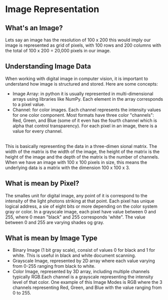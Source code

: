 # Image Representation

## What's an Image?
Lets say an image has the resolution of 100 x 200 this would imply our image is represented as grid of pixels, with 100 rows and 200 columns with the total of 100 x 200 = 20,000 pixels in our image.

## Understanding Image Data
When working with digital image in computer vision, it is important to understand how image is structured and  stored. Here are some concepts:
- Image Array: in python it is usually represented in multi-dimensional arrays using libraries like NumPy. Each element in the array corresponds to a pixel value.
- Channel: for color images. Each channel represents the intensity values for one color component. Most formats have three color "channels": Red, Green, and Blue (some of it even has the fourth channel which is alpha that control transparency). For each pixel in an image, there is a value for every channel.
<br>
This is basically representing the data in a three-dimen sional matrix. The width of the matrix is the width of the image, the height of the matrix is the height of the image and the depth of the matrix is the number of channels. When we have an image with 100 x 100 pixels in size, this means the underlying data is a matrix with the dimension 100 x 100 x 3.

## What is mean by Pixel?
The smalles unit for digital image, any point of it is correspond to the intensity of the light photons striking at that point. Each pixel has unique logical address, a sie of eight bits or more depending on the color system gray or color. In a grayscale image, each pixel have value between 0 and 255, where 0 mean "black" and 255 corresponds 'white". The value between 0 and 255 are varying shades og gray.

## What is mean by Image Type
- Binary Image (1 bit gray scale), consist of values 0 for black and 1 for white. This is useful in black and white document scanning.
- Grayscale Image, represented by 2D array where each value varying from 0-255 ranging from black to white.
- Color Image, represented by 3D array, including multiple channels typically RGB.Each channel is a grayscale representing the intensity level of that color. One example of this Image Modes is RGB where the 3 channels representing Red, Green, and Blue with the value ranging from 0 to 255.